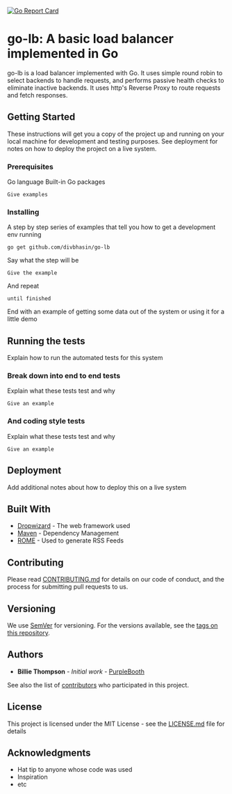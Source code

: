 [![Go Report Card](https://goreportcard.com/badge/github.com/divbhasin/go-lb)](https://goreportcard.com/report/github.com/divbhasin/go-lb)

# go-lb: A basic load balancer implemented in Go

go-lb is a load balancer implemented with Go. It uses simple round robin to select backends to handle requests, and performs passive
health checks to eliminate inactive backends. It uses http's Reverse Proxy to route requests and fetch responses.

## Getting Started

These instructions will get you a copy of the project up and running on your local machine for development and testing purposes. See deployment for notes on how to deploy the project on a live system.

### Prerequisites

Go language
Built-in Go packages

```
Give examples
```

### Installing

A step by step series of examples that tell you how to get a development env running
```
go get github.com/divbhasin/go-lb
```

Say what the step will be

```
Give the example
```

And repeat

```
until finished
```

End with an example of getting some data out of the system or using it for a little demo

## Running the tests

Explain how to run the automated tests for this system

### Break down into end to end tests

Explain what these tests test and why

```
Give an example
```

### And coding style tests

Explain what these tests test and why

```
Give an example
```

## Deployment

Add additional notes about how to deploy this on a live system

## Built With

* [Dropwizard](http://www.dropwizard.io/1.0.2/docs/) - The web framework used
* [Maven](https://maven.apache.org/) - Dependency Management
* [ROME](https://rometools.github.io/rome/) - Used to generate RSS Feeds

## Contributing

Please read [CONTRIBUTING.md](https://gist.github.com/PurpleBooth/b24679402957c63ec426) for details on our code of conduct, and the process for submitting pull requests to us.

## Versioning

We use [SemVer](http://semver.org/) for versioning. For the versions available, see the [tags on this repository](https://github.com/your/project/tags). 

## Authors

* **Billie Thompson** - *Initial work* - [PurpleBooth](https://github.com/PurpleBooth)

See also the list of [contributors](https://github.com/your/project/contributors) who participated in this project.

## License

This project is licensed under the MIT License - see the [LICENSE.md](LICENSE.md) file for details

## Acknowledgments

* Hat tip to anyone whose code was used
* Inspiration
* etc
